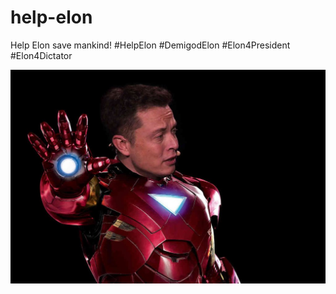 # help-elon
Help Elon save mankind! #HelpElon #DemigodElon #Elon4President #Elon4Dictator

![Elon Iron Man](https://github.com/dehrax/help-elon/blob/master/images/elon-musk-iron-man.jpg)
